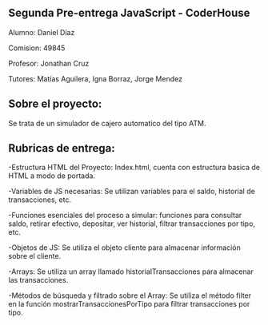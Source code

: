 ## Segunda Pre-entrega JavaScript - CoderHouse

Alumno: Daniel Díaz

Comision: 49845

Profesor: Jonathan Cruz

Tutores: Matías Aguilera, Igna Borraz, Jorge Mendez

## Sobre el proyecto:

Se trata de un simulador de cajero automatico del tipo ATM.

## Rubricas de entrega:

  -Estructura HTML del Proyecto: Index.html, cuenta con estructura basica de HTML a modo de portada.
  
  -Variables de JS necesarias: Se utilizan variables para el saldo, historial de transacciones, etc.
  
  -Funciones esenciales del proceso a simular: funciones para consultar saldo, retirar efectivo, depositar, ver historial, filtrar transacciones por tipo, etc.
  
  -Objetos de JS: Se utiliza el objeto cliente para almacenar información sobre el cliente.
  
  -Arrays: Se utiliza un array llamado historialTransacciones para almacenar las transacciones.
  
  -Métodos de búsqueda y filtrado sobre el Array: Se utiliza el método filter en la función mostrarTransaccionesPorTipo para filtrar transacciones por tipo.
